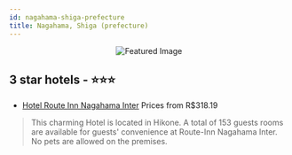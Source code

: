 ```yaml
---
id: nagahama-shiga-prefecture
title: Nagahama, Shiga (prefecture)
---
```


<center><img src="https://i.travelapi.com/hotels/5000000/4660000/4650900/4650893/7a17b2bf_b.jpg" alt="Featured Image" /></center>


##  3 star hotels - ⭐️⭐️⭐️

-    [Hotel Route Inn Nagahama Inter](https://us.hurb.com/hotels/nagahama/hotel-route-inn-nagahama-inter-JNP-JP352139?cmp=18055) Prices from R$318.19
   > This charming Hotel is located in Hikone. A total of 153 guests rooms are available for guests&apos; convenience at Route-Inn Nagahama Inter. No pets are allowed on the premises. 
